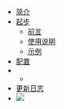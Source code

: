 - [简介](/zh-cn/README.md#简介)
- [起步](/zh-cn/preface.md)
    + [前言](/zh-cn/preface.md)
    + [使用说明](/zh-cn/usage.md)
    + [示例](/zh-cn/examples.md)
- [配置](/zh-cn/configuration.md)
- -
- [更新日志](/zh-cn/update-log.md)
- [![](https://img.shields.io/npm/v/wildfire.svg?style=flat-square)](https://www.npmjs.com/wildfire)

